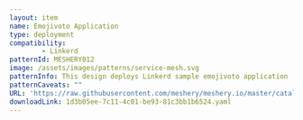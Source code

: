 ```yaml
---
layout: item
name: Emojivoto Application
type: deployment
compatibility: 
        - Linkerd
patternId: MESHERY012
image: /assets/images/patterns/service-mesh.svg
patternInfo: This design deploys Linkerd sample emojivoto application
patternCaveats: ""
URL: 'https://raw.githubusercontent.com/meshery/meshery.io/master/catalog/1d3b05ee-7c11-4c01-be93-81c3bb1b6524.yaml'
downloadLink: 1d3b05ee-7c11-4c01-be93-81c3bb1b6524.yaml
---
```


